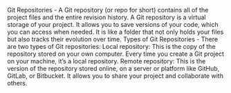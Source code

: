 
Git Repositories -
A Git repository (or repo for short) contains all of the project files and the entire revision history.
A Git repository is a virtual storage of your project. It allows you to save versions of your code, which you can access when needed.
It is like a folder that not only holds your files but also tracks their evolution over time.
Types of Git Repositories -
There are two types of Git repositories:
Local repository: This is the copy of the repository stored on your own computer. Every time you create a Git project on your machine, it’s a local repository.
Remote repository: This is the version of the repository stored online, on a server or platform like GitHub, GitLab, or Bitbucket. It allows you to share your project and collaborate with others.
